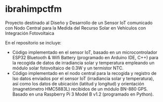 # ibrahimpctfm
Proyecto destinado al Diseño y Desarrollo de un Sensor IoT comunicado con Nodo Central para la Medida del Recurso Solar en Vehículos con Integración Fotovoltaica

En el repositorio se incluye:

- Código implementado en el sensor IoT, basado en un microcontrolador ESP32 Bluetooth & Wifi Battery (programado en Arduino IDE, C++) para la recogida de datos de irradiancia solar y temperatura empleando un módulo solar fotovoltaico de 0.3W y un termistor NTC.
- Código implementado en el nodo central para la recogida y registro de lso datos enviados por el sensor IoT (irradiancia solar y temperatura), así como los datos de ubicación (latitud y longitud) y orientación (magnetómetro HMC5883L) recibidos de un módulo BN-880 GPS. Basado en una Raspberry Pi 3 Model B v1.2 (programado en Python).
